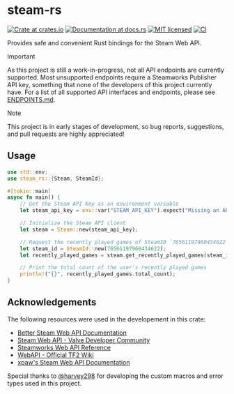 # steam-rs

[![Crate at crates.io](https://img.shields.io/crates/v/steam-rs.svg)](https://crates.io/crates/steam-rs)
[![Documentation at docs.rs](https://docs.rs/steam-rs/badge.svg)](https://docs.rs/steam-rs)
[![MIT licensed](https://img.shields.io/crates/l/steam-rs.svg)](./LICENSE)
[![CI](https://github.com/garhow/steam-rs/actions/workflows/ci.yml/badge.svg)](https://github.com/garhow/steam-rs/actions/workflows/ci.yml)

Provides safe and convenient Rust bindings for the Steam Web API.

> [!IMPORTANT]
> As this project is still a work-in-progress, not all API endpoints are currently supported. Most unsupported endpoints require a Steamworks Publisher API key, something that none of the developers of this project currently have. For a list of all supported API interfaces and endpoints, please see [ENDPOINTS.md](./ENDPOINTS.md).

> [!NOTE]
> This project is in early stages of development, so bug reports, suggestions, and pull requests are highly appreciated!

## Usage

```rust
use std::env;
use steam_rs::{Steam, SteamId};

#[tokio::main]
async fn main() {
    // Get the Steam API Key as an environment variable
    let steam_api_key = env::var("STEAM_API_KEY").expect("Missing an API key");

    // Initialize the Steam API client
    let steam = Steam::new(steam_api_key);

    // Request the recently played games of SteamID `76561197960434622`
    let steam_id = SteamId::new(76561197960434622);
    let recently_played_games = steam.get_recently_played_games(steam_id, None).await.unwrap();

    // Print the total count of the user's recently played games
    println!("{}", recently_played_games.total_count);
}
```

## Acknowledgements

The following resources were used in the developement in this crate:
- [Better Steam Web API Documentation](https://steamwebapi.azurewebsites.net/)
- [Steam Web API - Valve Developer Community](https://developer.valvesoftware.com/wiki/Steam_Web_API)
- [Steamworks Web API Reference](https://partner.steamgames.com/doc/webapi)
- [WebAPI - Official TF2 Wiki](https://wiki.teamfortress.com/wiki/WebAPI)
- [xpaw's Steam Web API Documentation](https://steamapi.xpaw.me/)

Special thanks to [@harvey298](https://github.com/harvey298/) for developing the custom macros and error types used in this project.
